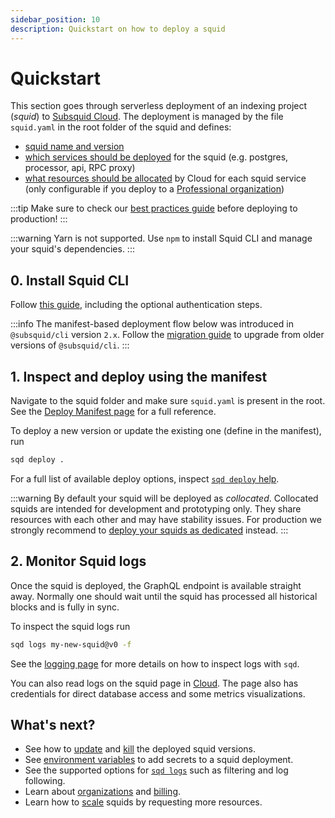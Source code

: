 ```yaml
---
sidebar_position: 10
description: Quickstart on how to deploy a squid
---
```


# Quickstart

This section goes through serverless deployment of an indexing project (*squid*) to [Subsquid Cloud](https://app.subsquid.io).
The deployment is managed by the file `squid.yaml` in the root folder of the squid and defines:

- [squid name and version](/cloud/reference/manifest/#header)
- [which services should be deployed](/cloud/reference/manifest/#deploy) for the squid (e.g. postgres, processor, api, RPC proxy)
- [what resources should be allocated](/cloud/reference/scale) by Cloud for each squid service (only configurable if you deploy to a [Professional organization](/cloud/resources/organizations/#professional-organizations))

:::tip
Make sure to check our [best practices guide](/cloud/best-practices) before deploying to production!
:::

:::warning
Yarn is not supported. Use `npm` to install Squid CLI and manage your squid's dependencies.
:::

## 0. Install Squid CLI

Follow [this guide](/squid-cli/installation), including the optional authentication steps.

:::info 
The manifest-based deployment flow below was introduced in `@subsquid/cli` version `2.x`. 
Follow the [migration guide](/cloud/resources/migration) to upgrade from older versions of `@subsquid/cli`.
:::

## 1. Inspect and deploy using the manifest

Navigate to the squid folder and make sure `squid.yaml` is present in the root. See the [Deploy Manifest page](/cloud/reference/manifest) for a full reference.

To deploy a new version or update the existing one (define in the manifest), run
```bash
sqd deploy .
```

For a full list of available deploy options, inspect [`sqd deploy` help](/squid-cli/deploy).

:::warning
By default your squid will be deployed as _collocated_. Collocated squids are intended for development and prototyping only. They share resources with each other and may have stability issues. For production we strongly recommend to [deploy your squids as dedicated](/cloud/reference/scale/#dedicated) instead.
:::

## 2. Monitor Squid logs

Once the squid is deployed, the GraphQL endpoint is available straight away. Normally one should wait until the squid has processed all historical blocks and is fully in sync.

To inspect the squid logs run

```bash
sqd logs my-new-squid@v0 -f 
```
See the [logging page](/cloud/resources/logging) for more details on how to inspect logs with `sqd`.

You can also read logs on the squid page in [Cloud](https://app.subsquid.io/squids). The page also has credentials for direct database access and some metrics visualizations.

## What's next?

- See how to [update](/squid-cli/deploy) and [kill](/squid-cli/rm) the deployed squid versions.
- See [environment variables](/cloud/resources/env-variables) to add secrets to a squid deployment.
- See the supported options for [`sqd logs`](/squid-cli/logs) such as filtering and log following.
- Learn about [organizations](/cloud/resources/organizations) and [billing](/cloud/pricing).
- Learn how to [scale](/cloud/reference/scale) squids by requesting more resources.
